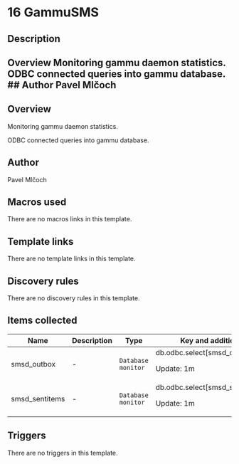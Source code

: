 # 16 GammuSMS

## Description

## Overview Monitoring gammu daemon statistics. ODBC connected queries into gammu database. ## Author Pavel Mlčoch 

## Overview

Monitoring gammu daemon statistics.


ODBC connected queries into gammu database.



## Author

Pavel Mlčoch

## Macros used

There are no macros links in this template.

## Template links

There are no template links in this template.

## Discovery rules

There are no discovery rules in this template.

## Items collected

|Name|Description|Type|Key and additional info|
|----|-----------|----|----|
|smsd_outbox|<p>-</p>|`Database monitor`|db.odbc.select[smsd_outbox,smsd]<p>Update: 1m</p>|
|smsd_sentitems|<p>-</p>|`Database monitor`|db.odbc.select[smsd_sentitems,smsd]<p>Update: 1m</p>|
## Triggers

There are no triggers in this template.

